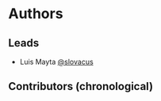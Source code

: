 <!-- Space: HomeAutomation -->
<!-- Parent: Project -->
<!-- Title: Project Authors -->

<!-- Label: HomeAutomation -->
<!-- Label: Project -->
<!-- Label: Authors -->
<!-- Include: docs/disclaimer.md -->
<!-- Include: ac:toc -->

# Authors

## Leads

- Luis Mayta [@slovacus](https://github.com/luismayta)

## Contributors (chronological)
